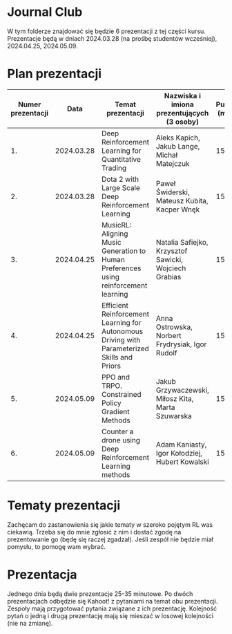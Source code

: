 # Journal Club

W tym folderze znajdować się będzie 6 prezentacji z tej części kursu. Prezentacje będą w dniach 2024.03.28 (na prośbę studentów wcześniej), 2024.04.25, 2024.05.09.

# Plan prezentacji

|        Numer prezentacji        |Data                          |Temat prezentacji                         | Nazwiska i imiona prezentujących (3 osoby) | Punktacja (max 15) |
|--------------|-------------------------------|-----------------------------|-------------------|------|
|1.|2024.03.28| Deep Reinforcement Learning for Quantitative Trading | Aleks Kapich, Jakub Lange, Michał Matejczuk | 15 |
|2.|2024.03.28| Dota 2 with Large Scale Deep Reinforcement Learning | Paweł Świderski, Mateusz Kubita, Kacper Wnęk | 15 |
|3.|2024.04.25| MusicRL: Aligning Music Generation to Human Preferences using reinforcement learning | Natalia Safiejko, Krzysztof Sawicki, Wojciech Grabias | 15 |
|4.|2024.04.25| Efficient Reinforcement Learning for Autonomous Driving with Parameterized Skills and Priors | Anna Ostrowska, Norbert Frydrysiak, Igor Rudolf | 15 |
|5.|2024.05.09| PPO and TRPO. Constrained Policy Gradient Methods | Jakub Grzywaczewski, Miłosz Kita, Marta Szuwarska | 15 |
|6.|2024.05.09| Counter a drone using Deep Reinforcement Learning methods | Adam Kaniasty, Igor Kołodziej, Hubert Kowalski | 15 |

# Tematy prezentacji

Zachęcam do zastanowienia się jakie tematy w szeroko pojętym RL was ciekawią. Trzeba się do mnie zgłosić z nim i dostać zgodę na prezentowanie go (będę się raczej zgadzał). Jeśli zespół nie będzie miał pomysłu, to pomogę wam wybrać.

# Prezentacja

Jednego dnia będą dwie prezentacje 25-35 minutowe. Po dwóch prezentacjach odbędzie się Kahoot! z pytaniami na temat obu prezentacji. Zespoły mają przygotować pytania związane z ich prezentację. Kolejność pytań o jedną i drugą prezentację mają się mieszać w losowej kolejności (nie na zmianę).

